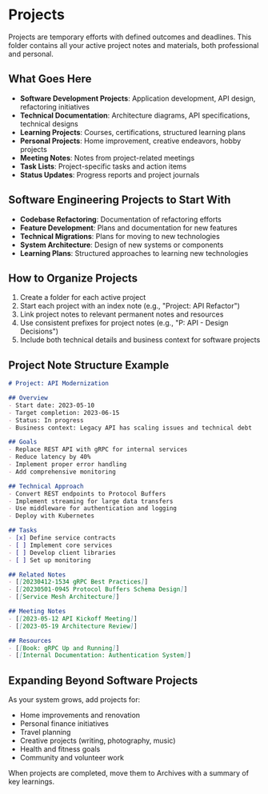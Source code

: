 # Projects

Projects are temporary efforts with defined outcomes and deadlines. This folder contains all your active project notes and materials, both professional and personal.

## What Goes Here

- **Software Development Projects**: Application development, API design, refactoring initiatives
- **Technical Documentation**: Architecture diagrams, API specifications, technical designs
- **Learning Projects**: Courses, certifications, structured learning plans
- **Personal Projects**: Home improvement, creative endeavors, hobby projects
- **Meeting Notes**: Notes from project-related meetings
- **Task Lists**: Project-specific tasks and action items
- **Status Updates**: Progress reports and project journals

## Software Engineering Projects to Start With

- **Codebase Refactoring**: Documentation of refactoring efforts
- **Feature Development**: Plans and documentation for new features
- **Technical Migrations**: Plans for moving to new technologies
- **System Architecture**: Design of new systems or components
- **Learning Plans**: Structured approaches to learning new technologies

## How to Organize Projects

1. Create a folder for each active project
2. Start each project with an index note (e.g., "Project: API Refactor")
3. Link project notes to relevant permanent notes and resources
4. Use consistent prefixes for project notes (e.g., "P: API - Design Decisions")
5. Include both technical details and business context for software projects

## Project Note Structure Example

```markdown
# Project: API Modernization

## Overview
- Start date: 2023-05-10
- Target completion: 2023-06-15
- Status: In progress
- Business context: Legacy API has scaling issues and technical debt

## Goals
- Replace REST API with gRPC for internal services
- Reduce latency by 40%
- Implement proper error handling
- Add comprehensive monitoring

## Technical Approach
- Convert REST endpoints to Protocol Buffers
- Implement streaming for large data transfers
- Use middleware for authentication and logging
- Deploy with Kubernetes

## Tasks
- [x] Define service contracts
- [ ] Implement core services
- [ ] Develop client libraries
- [ ] Set up monitoring

## Related Notes
- [[20230412-1534 gRPC Best Practices]]
- [[20230501-0945 Protocol Buffers Schema Design]]
- [[Service Mesh Architecture]]

## Meeting Notes
- [[2023-05-12 API Kickoff Meeting]]
- [[2023-05-19 Architecture Review]]

## Resources
- [[Book: gRPC Up and Running]]
- [[Internal Documentation: Authentication System]]
```

## Expanding Beyond Software Projects

As your system grows, add projects for:
- Home improvements and renovation
- Personal finance initiatives
- Travel planning
- Creative projects (writing, photography, music)
- Health and fitness goals
- Community and volunteer work

When projects are completed, move them to Archives with a summary of key learnings. 